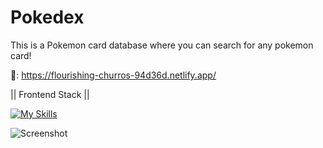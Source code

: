 # Pokedex

This is a Pokemon card database where you can search for any pokemon card!

🔗: https://flourishing-churros-94d36d.netlify.app/

|| Frontend Stack ||

[![My Skills](https://skillicons.dev/icons?i=js,html,scss,css,vscode)](https://skillicons.dev)

![Screenshot](https://raw.githubusercontent.com/JPereyra7/Pokedex/main/src/img/Screenshot.png)
